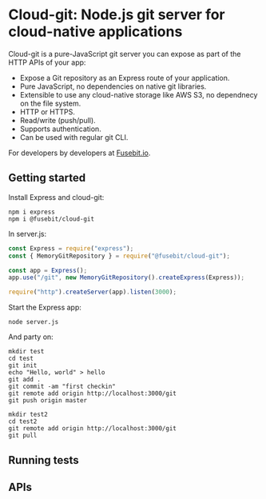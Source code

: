 # Cloud-git: Node.js git server for cloud-native applications

Cloud-git is a pure-JavaScript git server you can expose as part of the HTTP APIs of your app: 

* Expose a Git repository as an Express route of your application. 
* Pure JavaScript, no dependencies on native git libraries. 
* Extensible to use any cloud-native storage like AWS S3, no dependnecy on the file system. 
* HTTP or HTTPS.
* Read/write (push/pull). 
* Supports authentication.
* Can be used with regular git CLI.

For developers by developers at [Fusebit.io](https://fusebit.io). 

## Getting started

Install Express and cloud-git:

```
npm i express
npm i @fusebit/cloud-git
```

In server.js: 

```javascript
const Express = require("express");
const { MemoryGitRepository } = require("@fusebit/cloud-git");

const app = Express();
app.use("/git", new MemoryGitRepository().createExpress(Express));

require("http").createServer(app).listen(3000);
```

Start the Express app: 

```
node server.js
```

And party on: 

```
mkdir test
cd test
git init
echo "Hello, world" > hello
git add .
git commit -am "first checkin"
git remote add origin http://localhost:3000/git
git push origin master
```

```
mkdir test2
cd test2
git remote add origin http://localhost:3000/git
git pull
```

## Running tests

## APIs

